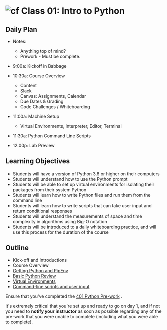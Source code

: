 # ![cf](http://i.imgur.com/7v5ASc8.png) Class 01: Intro to Python

## Daily Plan
- Notes:
    - Anything top of mind? 
    - Prework - Must be complete.

- 9:00a: Kickoff in Babbage
- 10:30a: Course Overview 
    - Content
    - Slack
    - Canvas: Assignments, Calendar
    - Due Dates & Grading 
    - Code Challenges / Whiteboarding
- 11:00a: Machine Setup
    - Virtual Environments, Interpreter, Editor, Terminal
- 11:30a: Python Command Line Scripts
- 12:00p: Lab Preview
    

## Learning Objectives

- Students will have a version of Python 3.6 or higher on their computers
- Students will understand how to use the Python prompt
- Students will be able to set up virtual environments for isolating their packages from their system Python
- Students will learn how to write Python files and run them from the command line
- Students will learn how to write scripts that can take user input and return conditional responses
- Students will understand the measurements of space and time complexity in algorithms using Big-O notation
- Students will be introduced to a daily whiteboarding practice, and will use this process for the duration of the course

## Outline
- Kick-off and Introductions
- Course Overview
- [Getting Python and PipEnv]
- [Basic Python Review]
- [Virtual Environments]
- [Command-line scripts and user input]

<!-- links -->
[Getting Python and PipEnv]: ./notes/python_pip.md
[Virtual Environments]: ./notes/virtual_envs.md
[Basic Python Review]: ./notes/syntax.md
[Command-line scripts and user input]: ./notes/user_input.md

Ensure that you've completed the [401 Python Pre-work](https://github.com/codefellows/code-401-Python-prework) .

It's extremely critical that you're set up and ready to go on day 1, and if not you need to **notify your instructor** as soon as possible regarding any of the pre-work that you were unable to complete (including what you were able to complete).
